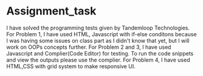 # Assignment_task
I have solved the programming tests given by Tandemloop Technologies.
For Problem 1, I have used HTML, Javascript with if-else conditons because I was having some issues on class part as I didn't know that yet, but I will work on OOPs concepts further.
For Problem 2 and 3, I have used Javascript and Complier(Code Editor) for testing. To run the code snippets and view the outputs please use the complier.
For Problem 4, I have used HTML,CSS with grid system to make responsive UI.
